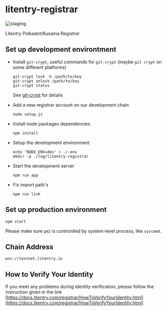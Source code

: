 # litentry-registrar
![staging](https://github.com/litentry/litentry-registrar/workflows/staging/badge.svg)

Litentry Polkadot/Kusama Registrar

## Set up development environtment

- Install `git-crypt`, useful commands for `git-crypt` (maybe `git crypt` on some different platforms)

    ```
    git-crypt lock -k /path/to/key
    git-crypt unlock /path/to/key
    git-crypt status
    ```

    See [git-crypt](https://github.com/AGWA/git-crypt) for details
- Add a new registrar account on our development chain

   ```
   node setup.js
   ```

- Install node packages dependencies

    ```
    npm install
    ```

- Setup the development environment

    ```
    echo 'NODE_ENV=dev' > ./.env
    mkdir -p ./log/litentry-registrar
    ```

- Start the development server

    ```
    npm run app
    ```

- Fix import path's
  ```
  npm run link
  ```

## Set up production environment

```
npm start
```


Please make sure `pm2` is contronlled by system-level process, like `systemd`.

## Chain Address
```
wss://testnet.litentry.io
```


## How to Verify Your Identity
If you meet any problems during identity verification, please follow the instruction given in the link [https://docs.litentry.com/registrar/HowToVerifyYourIdentity.html](https://docs.litentry.com/registrar/HowToVerifyYourIdentity.html)
